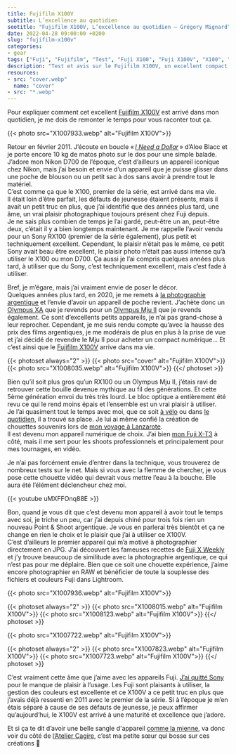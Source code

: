 ```yaml
---
title: Fujifilm X100V
subtitle: L’excellence au quotidien
seotitle: "Fujifilm X100V, L’excellence au quotidien — Grégory Mignard"
date: 2022-04-28 09:00:00 +0200
slug: "fujifilm-x100v"
categories:
- gear
tags: ["Fuji", "Fujifilm", "Test", "Fuji X100", "Fuji X100V", "X100", "X100V", "Fujifilm X100V", "Street Photo", "Documentaire", "Quotidien"]
description: "Test et avis sur le Fujifilm X100V, un excellent compact pour documenter son quotidien."
resources:
- src: "cover.webp"
  name: "cover"
- src: "*.webp"
---
```


Pour expliquer comment cet excellent [Fujifilm X100V](https://www.digit-photo.com/FUJI-X100V-Noir-rFUJI16643000.html?dpa_id=23) est arrivé dans mon quotidien, je me dois de remonter le temps pour vous raconter tout ça.

{{< photo src="X1007933.webp" alt="Fujifilm X100V">}}

Retour en février 2011. J’écoute en boucle « [*I Need a Dollar*](https://youtu.be/nFZP8zQ5kzk) » d’Aloe Blacc et je porte encore 10 kg de matos photo sur le dos pour une simple balade. J’adore mon Nikon D700 de l’époque, c’est d’ailleurs un appareil iconique chez Nikon, mais j’ai besoin et envie d’un appareil que je puisse glisser dans une poche de blouson ou un petit sac à dos sans avoir à prendre tout le matériel.  
C’est comme ça que le X100, premier de la série, est arrivé dans ma vie.  
Il était loin d’être parfait, les défauts de jeunesse étaient présents, mais il avait un petit truc en plus, que j’ai identifié que des années plus tard, une âme, un vrai plaisir photographique toujours présent chez Fuji depuis.  
Je ne sais plus combien de temps je l’ai gardé, peut-être un an, peut-être deux, c’était il y a bien longtemps maintenant. Je me rappelle l’avoir vendu pour un Sony RX100 (premier de la série également), plus petit et techniquement excellent. Cependant, le plaisir n’était pas le même, ce petit Sony avait beau être excellent, le plaisir photo n’était pas aussi intense qu’à utiliser le X100 ou mon D700. Ça aussi je l’ai compris quelques années plus tard, à utiliser que du Sony, c’est techniquement excellent, mais c’est fade à utiliser.

Bref, je m’égare, mais j’ai vraiment envie de poser le décor.  
Quelques années plus tard, en 2020, je me remets à [la photographie argentique](https://gregorymignard.com/analog/) et l’envie d’avoir un appareil de poche revient. J’achète donc un [Olympus XA](https://gregorymignard.com/olympus-xa/) que je revends pour un [Olympus Mju II](https://gregorymignard.com/olympus-mju-ii/) que je revends également. Ce sont d’excellents petits appareils, je n’ai pas grand-chose à leur reprocher. Cependant, je me suis rendu compte qu’avec la hausse des prix des films argentiques, je me modérais de plus en plus à la prise de vue et j’ai décidé de revendre le Mju II pour acheter un compact numérique… Et c’est ainsi que le [Fujifilm X100V](https://www.digit-photo.com/FUJI-X100V-Noir-rFUJI16643000.html?dpa_id=23) arrive dans ma vie.

{{< photoset always="2" >}}
{{< photo src="cover" alt="Fujifilm X100V">}}
{{< photo src="X1008035.webp" alt="Fujifilm X100V">}}
{{</ photoset >}}

Bien qu’il soit plus gros qu’un RX100 ou un Olympus Mju II, j’étais ravi de retrouver cette bouille devenue mythique au fil des générations. Et cette 5ème génération envoi du très très lourd. Le bloc optique a entièrement été revu ce qui le rend moins épais et l’ensemble est un vrai plaisir à utiliser.  
Je l’ai quasiment tout le temps avec moi, que ce soit [à vélo](https://gregorymignard.com/du-vent-et-des-ribines/) ou dans [le quotidien](https://gregorymignard.com/everyday/), il a trouvé sa place. Je lui ai même confié la création de chouettes souvenirs lors de [mon voyage à Lanzarote](https://gregorymignard.com/lanzarote/).  
Il est devenu mon appareil numérique de choix. J’ai bien [mon Fuji X-T3](https://gregorymignard.com/switch-fuji/) à côté, mais il me sert pour les shoots professionnels et principalement pour mes tournages, en vidéo.

Je n’ai pas forcément envie d’entrer dans la technique, vous trouverez de nombreux tests sur le net. Mais si vous avec la flemme de chercher, je vous pose cette chouette vidéo qui devrait vous mettre l’eau à la bouche. Elle aura été l’élément déclencheur chez moi.

{{< youtube uMXFFOnq88E >}}

Bon, quand je vous dit que c’est devenu mon appareil à avoir tout le temps avec soi, je triche un peu, car j’ai depuis chiné pour trois fois rien un nouveau Point & Shoot argentique. Je vous en parlerai très bientôt et ça ne change en rien le choix et le plaisir que j’ai à utiliser ce X100V.  
C’est d’ailleurs le premier appareil qui m’a motivé à photographier directement en JPG. J’ai découvert les fameuses recettes de [Fuji X Weekly](https://fujixweekly.com) et j’y trouve beaucoup de similitude avec la photographie argentique, ce qui n’est pas pour me déplaire. Bien que ce soit une chouette expérience, j’aime encore photographier en RAW et bénéficier de toute la souplesse des fichiers et couleurs Fuji dans Lightroom.

{{< photo src="X1007936.webp" alt="Fujifilm X100V">}}

{{< photoset always="2" >}}
{{< photo src="X1008015.webp" alt="Fujifilm X100V">}}
{{< photo src="X1008123.webp" alt="Fujifilm X100V">}}
{{</ photoset >}}

{{< photo src="X1007722.webp" alt="Fujifilm X100V">}}

{{< photoset always="2" >}}
{{< photo src="X1007823.webp" alt="Fujifilm X100V">}}
{{< photo src="X1007723.webp" alt="Fujifilm X100V">}}
{{</ photoset >}}

C’est vraiment cette âme que j’aime avec les appareils Fuji. [J’ai quitté Sony](https://gregorymignard.com/switch-fuji/) pour le manque de plaisir à l’usage. Les Fuji sont plaisants à utiliser, la gestion des couleurs est excellente et ce X100V a ce petit truc en plus que j’avais déjà ressenti en 2011 avec le premier de la série. Si à l’époque je m’en étais séparé à cause de ses défauts de jeunesse, je peux affirmer qu’aujourd’hui, le X100V est arrivé à une maturité et excellence que j’adore.

Et si ça te dit d’avoir une belle sangle d'appareil [comme la mienne](https://www.instagram.com/p/CYRMmLgs-zZ/), va donc voir du côté de [l’Atelier Cagire](https://atelier-cagire.fr), c’est ma petite sœur qui bosse sur ces créations 💪
